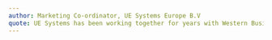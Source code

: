 ```yaml
---
author: Marketing Co-ordinator, UE Systems Europe B.V
quote: UE Systems has been working together for years with Western Business Media and shown excellent results for us in terms of brand building, lead generation and closing deals. We do appreciate immensely the hard work from Western Business Media professionals, who always strive to provide their customers with suitable solutions, always having their needs in mind.
---
```







